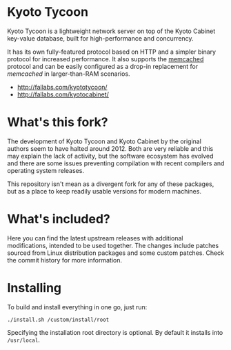 Kyoto Tycoon
============

Kyoto Tycoon is a lightweight network server on top of the Kyoto Cabinet key-value database, built for high-performance and concurrency.

It has its own fully-featured protocol based on HTTP and a simpler binary protocol for increased performance. It also supports the [memcached](http://www.memcached.org/) protocol and can be easily configured as a drop-in replacement for _memcached_ in larger-than-RAM scenarios.

  * http://fallabs.com/kyototycoon/
  * http://fallabs.com/kyotocabinet/

What's this fork?
=================

The development of Kyoto Tycoon and Kyoto Cabinet by the original authors seem to have halted around 2012. Both are very reliable and this may explain the lack of activity, but the software ecosystem has evolved and there are some issues preventing compilation with recent compilers and operating system releases.

This repository isn't mean as a divergent fork for any of these packages, but as a place to keep readily usable versions for modern machines.

What's included?
================

Here you can find the latest upstream releases with additional modifications, intended to be used together. The changes include patches sourced from Linux distribution packages and some custom patches. Check the commit history for more information.

Installing
==========

To build and install everything in one go, just run:

    ./install.sh /custom/install/root
    
Specifying the installation root directory is optional. By default it installs into `/usr/local`.
